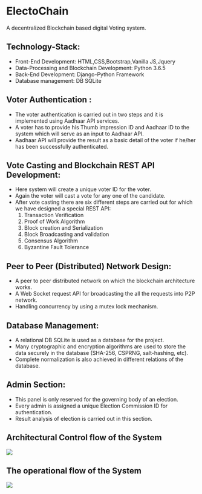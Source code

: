 # ElectoChain
A decentralized Blockchain based digital Voting system. 

## Technology-Stack:
* Front-End Development: HTML,CSS,Bootstrap,Vanilla JS,Jquery
* Data-Processing and Blockchain Development: Python 3.6.5
* Back-End Development: Django-Python Framework
* Database management: DB SQLite


## Voter Authentication :
* The voter authentication is carried out in two steps and it is implemented using Aadhaar API services.
* A voter has to provide his Thumb impression ID and Aadhaar ID to the system which will serve as an input to Aadhaar API.
* Aadhaar API will provide the result as a basic detail of the voter if he/her has been successfully authenticated.

## Vote Casting and Blockchain REST API Development:
* Here system will create a unique voter ID for the voter.
* Again the voter will cast a vote for any one of the candidate.
* After vote casting there are six different steps are carried out for which we have designed a special REST API:
  1. Transaction Verification
  2. Proof of Work Algorithm
  3. Block creation and Serialization
  4. Block Broadcasting and validation
  5. Consensus Algorithm
  6. Byzantine Fault Tolerance

## Peer to Peer (Distributed) Network Design:
* A peer to peer distributed network on which the blockchain architecture works.
* A Web Socket request API for broadcasting the all the requests into P2P network.
* Handling concurrency by using a mutex lock mechanism.


## Database Management:
* A relational DB SQLite is used as a database for the project.
* Many cryptographic and encryption algorithms are used to store the data securely in the database (SHA-256, CSPRNG, salt-hashing, etc).
* Complete normalization is also achieved in different relations of the database. 

## Admin Section:
* This panel is only reserved for the governing body of an election.
* Every admin is assigned a unique Election Commission ID for authentication.
* Result analysis of election is carried out in this section.

## Architectural Control flow of the System
![](https://lh4.googleusercontent.com/HRenn7pB3c3DhMpAW6Fz4WjdRh_T6L48rhsRoOebMjcjTkfPwNIVY-8ZxMVNxcSKAxWWbnl0_YW6NIe9q4mjzWOyCZunxG0c0df-x1JSpnbWX__2c4bmT3TDBjRrE9VuDosv5f2e)

## The operational flow of the System
![](https://lh4.googleusercontent.com/H5WDCtX38yu7UU36uf4e0PKrNFxR8TuuHNLWkIvYsA7K_u-3siu5foq1QDJ77hYsaC6HDd5QgGW8y-3U8fw1rwoTNqsmRx_fC98zbPeKyWGi4y3awailbTvVF1eM67Oe4UsI0nox)



